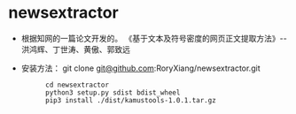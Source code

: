 # newsextractor

* 根据知网的一篇论文开发的。 《基于文本及符号密度的网页正文提取方法》-- 洪鸿辉、丁世涛、黄傲、郭致远
* 安装方法： git clone git@github.com:RoryXiang/newsextractor.git
            
            cd newsextractor
            python3 setup.py sdist bdist_wheel
            pip3 install ./dist/kamustools-1.0.1.tar.gz
